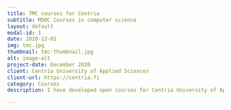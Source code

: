 ```yaml
---
title: TMC courses for Centria
subtitle: MOOC Courses in computer science
layout: default
modal-id: 1
date: 2020-12-01
img: tmc.jpg
thumbnail: tmc-thumbnail.jpg
alt: image-alt
project-date: December 2020
client: Centria University of Applied Sciences
client-url: https://centria.fi
category: Courses
description: I have developed open courses for Centria University of Applied Sciences. The courses include basics of programming and software development. The courses use Test My Code (TMC) testing environment for exercise checking. TMC enables gamification of course results, gives instant feedback and scoring to the students and enables the scalability of the course from 0 to almost infinity. The courses are developed for degree students, but are also published in Open University as MOOCs, as open knowledge courses.

---
```


